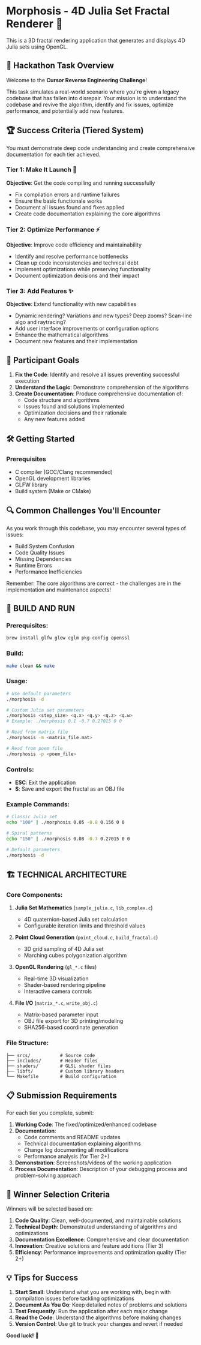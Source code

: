 # Morphosis - 4D Julia Set Fractal Renderer 🌌

This is a 3D fractal rendering application that generates and displays 4D Julia sets using OpenGL.

## 🎯 Hackathon Task Overview

Welcome to the **Cursor Reverse Engineering Challenge**! 

This task simulates a real-world scenario where you're given a legacy codebase that has fallen into disrepair. Your mission is to understand the codebase and revive the algorithm, identify and fix issues, optimize performance, and potentially add new features.


## 🏆 Success Criteria (Tiered System)

You must demonstrate deep code understanding and create comprehensive documentation for each tier achieved.

### Tier 1: Make It Launch 🚀
**Objective**: Get the code compiling and running successfully
- Fix compilation errors and runtime failures
- Ensure the basic functionale works
- Document all issues found and fixes applied
- Create code documentation explaining the core algorithms

### Tier 2: Optimize Performance ⚡️
**Objective**: Improve code efficiency and maintainability
- Identify and resolve performance bottlenecks
- Clean up code inconsistencies and technical debt
- Implement optimizations while preserving functionality
- Document optimization decisions and their impact

### Tier 3: Add Features ✨
**Objective**: Extend functionality with new capabilities
- Dynamic rendering? Variations and new types? Deep zooms? Scan-line algo and raytracing?
- Add user interface improvements or configuration options
- Enhance the mathematical algorithms
- Document new features and their implementation

## 🎯 Participant Goals

1. **Fix the Code**: Identify and resolve all issues preventing successful execution
2. **Understand the Logic**: Demonstrate comprehension of the algorithms
3. **Create Documentation**: Produce comprehensive documentation of:
   - Code structure and algorithms
   - Issues found and solutions implemented
   - Optimization decisions and their rationale
   - Any new features added

## 🛠 Getting Started

### Prerequisites
- C compiler (GCC/Clang recommended)
- OpenGL development libraries
- GLFW library
- Build system (Make or CMake)

## 🔍 Common Challenges You'll Encounter

As you work through this codebase, you may encounter several types of issues:

- Build System Confusion
- Code Quality Issues
- Missing Dependencies
- Runtime Errors
- Performance Inefficiencies

Remember: The core algorithms are correct - the challenges are in the implementation and maintenance aspects!

## 🚀 BUILD AND RUN

### Prerequisites:
```bash
brew install glfw glew cglm pkg-config openssl
```

### Build:
```bash
make clean && make
```

### Usage:
```bash
# Use default parameters
./morphosis -d

# Custom Julia set parameters
./morphosis <step_size> <q.x> <q.y> <q.z> <q.w>
# Example: ./morphosis 0.1 -0.7 0.27015 0 0

# Read from matrix file
./morphosis -m <matrix_file.mat>

# Read from poem file
./morphosis -p <poem_file>
```

### Controls:
- **ESC**: Exit the application
- **S**: Save and export the fractal as an OBJ file

### Example Commands:
```bash
# Classic Julia set
echo "100" | ./morphosis 0.05 -0.8 0.156 0 0

# Spiral patterns
echo "150" | ./morphosis 0.08 -0.7 0.27015 0 0

# Default parameters
./morphosis -d
```

## 🏗 TECHNICAL ARCHITECTURE

### Core Components:
1. **Julia Set Mathematics** (`sample_julia.c`, `lib_complex.c`)
   - 4D quaternion-based Julia set calculation
   - Configurable iteration limits and threshold values

2. **Point Cloud Generation** (`point_cloud.c`, `build_fractal.c`)
   - 3D grid sampling of 4D Julia set
   - Marching cubes polygonization algorithm

3. **OpenGL Rendering** (`gl_*.c` files)
   - Real-time 3D visualization
   - Shader-based rendering pipeline
   - Interactive camera controls

4. **File I/O** (`matrix_*.c`, `write_obj.c`)
   - Matrix-based parameter input
   - OBJ file export for 3D printing/modeling
   - SHA256-based coordinate generation

### File Structure:
```
├── srcs/           # Source code
├── includes/       # Header files
├── shaders/        # GLSL shader files
├── libft/          # Custom library headers
└── Makefile        # Build configuration
```

## 📋 Submission Requirements

For each tier you complete, submit:

1. **Working Code**: The fixed/optimized/enhanced codebase
2. **Documentation**:
   - Code comments and README updates
   - Technical documentation explaining algorithms
   - Change log documenting all modifications
   - Performance analysis (for Tier 2+)
3. **Demonstration**: Screenshots/videos of the working application
4. **Process Documentation**: Description of your debugging process and problem-solving approach

## 🏅 Winner Selection Criteria

Winners will be selected based on:

1. **Code Quality**: Clean, well-documented, and maintainable solutions
2. **Technical Depth**: Demonstrated understanding of algorithms and optimizations
3. **Documentation Excellence**: Comprehensive and clear documentation
4. **Innovation**: Creative solutions and feature additions (Tier 3)
5. **Efficiency**: Performance improvements and optimization quality (Tier 2+)

## 💡 Tips for Success

1. **Start Small**: Understand what you are working with, begin with compilation issues before tackling optimizations
2. **Document As You Go**: Keep detailed notes of problems and solutions
3. **Test Frequently**: Run the application after each major change
4. **Read the Code**: Understand the algorithms before making changes
5. **Version Control**: Use git to track your changes and revert if needed

**Good luck!** 🌌